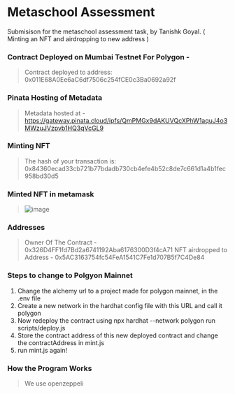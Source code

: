 # Metaschool Assessment
Submisison for the metaschool assessment task, by Tanishk Goyal. ( Minting an NFT and airdropping to new address )

### Contract Deployed on Mumbai Testnet For Polygon - 
> Contract deployed to address: 0x011E68A0Ee6aC6df7506c254fCE0c3Ba0692a92f   

### Pinata Hosting of Metadata
> Metadata hosted at - https://gateway.pinata.cloud/ipfs/QmPMGx9dAKUVQcXPhW1aquJ4o3MWzuJVzpvb1HQ3qVcGL9  

### Minting NFT
> The hash of your transaction is:  0x84360ecad33cb721b77bdadb730cb4efe4b52c8de7c661d1a4b1fec958bd30d5

### Minted NFT in metamask
> ![image](https://user-images.githubusercontent.com/64212892/153723391-25fb5ade-9c46-423c-941d-0dfb501982ee.png)

### Addresses
> Owner Of The Contract - 0x326D4FF1fd7Bd2a6741192Aba6176300D3f4cA71
> NFT airdropped to Address - 0x5AC3163754fc54FeA1541C7Fe1d707B5f7C4De84

### Steps to change to Polgyon Mainnet
1. Change the alchemy url to a project made for polygon mainnet, in the .env file
2. Create a new network in the hardhat config file with this URL and call it polygon
3. Now redeploy the contract using npx hardhat --network polygon run scripts/deploy.js
4. Store the contract address of this new deployed contract and change the contractAddress in mint.js
5. run mint.js again!

### How the Program Works 
> We use openzeppeli

